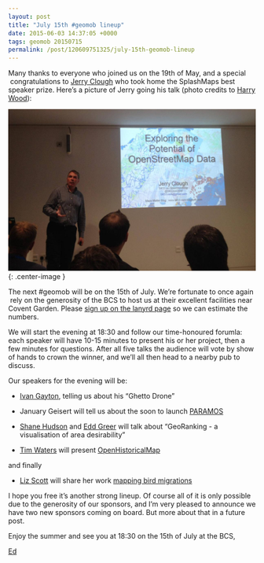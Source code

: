 ```yaml
--- 
layout: post
title: "July 15th #geomob lineup"
date: 2015-06-03 14:37:05 +0000
tags: geomob 20150715
permalink: /post/120609751325/july-15th-geomob-lineup
---
```

Many thanks to everyone who joined us on the 19th of May, and a special  congratulations to [Jerry Clough](https://twitter.com/SK53onOSM) who took home the SplashMaps best speaker prize. Here’s a picture of Jerry going his talk (photo credits to [Harry Wood](https://www.flickr.com/photos/harrywood/18071657196/in/photolist-twVY5u-qxbkSY-sCrhvV-tyYcYS-tzmLut-twVXhY-sCfMaS-thFKyU-rNVoqz-rNNBuw-rwkqt9-ruAGLF-rwt1BM-rLCryW-qxatBA-qPJA4i-pSXBd4-pyujYe-pwrVbS-pgZnY1-pyujHV-pyujDg-pydaBg-pwrUVS-pgYt5V-fb2w6r-fb2vZz-nCkh4B-njTixp-njT9AQ-nB5UyT-nkQQW6-nzk3E1-njTayu-nB5Utc-njTapm-h8HCVq-f7yjcg-fbgLGd-fb2vWv-fb2vSX-dTg55w-dTarVF-dTg54m-dTarQD-dTg52W-dTg4YG-dTarMz-dvELsb-dvELqC)):

![](/images/tumblr_inline_npdf3fbH7g1rgtjbv_540.png){: .center-image }

The next #geomob will be on the 15th of July. We’re fortunate to once again  rely on the generosity of the BCS to host us at their excellent facilities near Covent Garden. Please [sign up on the lanyrd page](http://lanyrd.com/2015/geomob-july/) so we can estimate the numbers.

We will start the evening at 18:30 and follow our time-honoured forumla: each speaker will have 10-15 minutes to present his or her project, then a few minutes for questions. After all five talks the audience will vote by show of hands to crown the winner, and we’ll all then head to a nearby pub to discuss.

Our speakers for the evening will be:

*   [Ivan Gayton](https://twitter.com/ivangayton), telling us about his “Ghetto Drone”  

*   January Geisert will tell us about the soon to launch [PARAMOS](https://twitter.com/ParamosApp)
*   [Shane Hudson](https://twitter.com/ShaneHudson) and [Edd Greer](https://twitter.com/edd_greer) will talk about “GeoRanking - a visualisation of area desirability”
*   [Tim Waters](https://twitter.com/tim_waters) will present [OpenHistoricalMap](http://www.openhistoricalmap.org)

and finally

*   [Liz Scott](https://twitter.com/birdmaps) will share her work [mapping bird migrations](http://birdmapsuk.blogspot.co.uk/)

I hope you free it’s another strong lineup. Of course all of it is only possible due to the generosity of our sponsors, and I’m very pleased to announce we have two new sponsors coming on board. But more about that in a future post.

Enjoy the summer and see you at 18:30 on the 15th of July at the BCS,  

[Ed](https://twitter.com/freyfogle)